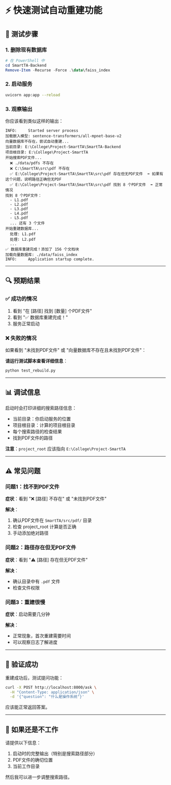 # ⚡ 快速测试自动重建功能

## 🎯 测试步骤

### 1. 删除现有数据库

```powershell
# 在 PowerShell 中
cd SmartTA-Backend
Remove-Item -Recurse -Force .\data\faiss_index
```

### 2. 启动服务

```bash
uvicorn app:app --reload
```

### 3. 观察输出

你应该看到类似这样的输出：

```
INFO:     Started server process
加载嵌入模型: sentence-transformers/all-mpnet-base-v2
向量数据库不存在，尝试自动重建...
当前目录: E:\College\Project-SmartTA\SmartTA-Backend
项目根目录: E:\College\Project-SmartTA
开始搜索PDF文件...
  ❌ ./data/pdfs 不存在
  ❌ C:\SmartTA\src\pdf 不存在
  ✅ E:\College\Project-SmartTA\SmartTA\src\pdf 存在但无PDF文件  ⬅️ 如果有这个问题，说明路径正确但无PDF
  ✅ E:\College\Project-SmartTA\SmartTA\src\pdf 找到 8 个PDF文件  ⬅️ 正常情况
找到 8 个PDF文件：
  - L1.pdf
  - L2.pdf
  - L3.pdf
  - L4.pdf
  - L5.pdf
  ... 还有 3 个文件
开始重建数据库...
  处理: L1.pdf
  处理: L2.pdf
  ...
✅ 数据库重建完成！添加了 156 个文档块
加载向量数据库: ./data/faiss_index
INFO:     Application startup complete.
```

---

## 🔍 预期结果

### ✅ 成功的情况

1. 看到 "在 [路径] 找到 [数量] 个PDF文件"
2. 看到 "✅ 数据库重建完成！"
3. 服务正常启动

### ❌ 失败的情况

如果看到 "未找到PDF文件" 或 "向量数据库不存在且未找到PDF文件"：

**请运行测试脚本查看详细信息**：
```bash
python test_rebuild.py
```

---

## 📊 调试信息

启动时会打印详细的搜索路径信息：

- 当前目录：你启动服务的位置
- 项目根目录：计算的项目根目录
- 每个搜索路径的检查结果
- 找到PDF文件的路径

**注意**：`project_root` 应该指向 `E:\College\Project-SmartTA`

---

## ⚠️ 常见问题

### 问题1：找不到PDF文件

**症状**：看到 "❌ [路径] 不存在" 或 "未找到PDF文件"

**解决**：
1. 确认PDF文件在 `SmartTA/src/pdf/` 目录
2. 检查 project_root 计算是否正确
3. 手动添加绝对路径

### 问题2：路径存在但无PDF文件

**症状**：看到 "⚠️ [路径] 存在但无PDF文件"

**解决**：
- 确认目录中有 `.pdf` 文件
- 检查文件权限

### 问题3：重建很慢

**症状**：启动需要几分钟

**解决**：
- 正常现象，首次重建需要时间
- 可以观察日志了解进度

---

## 🎉 验证成功

重建成功后，测试提问功能：

```bash
curl -X POST http://localhost:8000/ask \
  -H "Content-Type: application/json" \
  -d '{"question": "什么是操作系统"}'
```

应该能正常返回答案。

---

## 📝 如果还是不工作

请提供以下信息：

1. 启动时的完整输出（特别是搜索路径部分）
2. PDF文件的确切位置
3. 当前工作目录

然后我可以进一步调整搜索路径。

